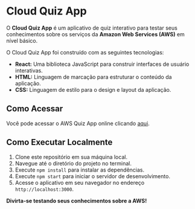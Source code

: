# Cloud Quiz App

O **Cloud Quiz App** é um aplicativo de quiz interativo para testar seus conhecimentos sobre os serviços da **Amazon Web Services (AWS)** em nível básico.


O Cloud Quiz App foi construído com as seguintes tecnologias:

- **React:** Uma biblioteca JavaScript para construir interfaces de usuário interativas.
- **HTML:** Linguagem de marcação para estruturar o conteúdo da aplicação.
- **CSS:** Linguagem de estilo para o design e layout da aplicação.

## Como Acessar

Você pode acessar o AWS Quiz App online clicando [aqui](http://cloud-quiz.s3-website-sa-east-1.amazonaws.com/).

## Como Executar Localmente

1. Clone este repositório em sua máquina local.
2. Navegue até o diretório do projeto no terminal.
3. Execute `npm install` para instalar as dependências.
4. Execute `npm start` para iniciar o servidor de desenvolvimento.
5. Acesse o aplicativo em seu navegador no endereço `http://localhost:3000`.

**Divirta-se testando seus conhecimentos sobre a AWS!**
